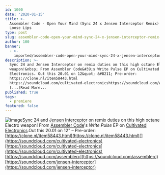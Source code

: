 ```yaml
---
id: 1000
date: '2020-01-15'
title: >-
  Assembler Code - Open Your Mind (Sync 24 x Jensen Interceptor Remix) (CE033) -
  Loose Lips
type: post
slug: assembler-code-open-your-mind-sync-24-x-jensen-interceptor-remix-ce033
author: 100
banner:
  - >-
    imported/assembler-code-open-your-mind-sync-24-x-jensen-interceptor-remix-ce033/image1000.jpeg
description: >-
  Sync 24 and Jensen Interceptor on remix duties on this high octane Electro
  weapon!&nbsp; From Assembler Code&#39;s Write Pulse EP on Cultivated
  Electronics. Out this 20.01 on 12&quot; &#8211; Pre-order:
  https://clone.nl/item58443.html
  https://soundcloud.com/cultivated-electronicshttps://soundcloud.com/assemblerchttps://soundcloud.com/jensen-interceptor
  [...]Read More...
published: true
tags:
  - premiere
featured: false
---
```

![image](../imported/assembler-code-open-your-mind-sync-24-x-jensen-interceptor-remix-ce033/image1000.jpeg)[Sync 24](https://www.discogs.com/artist/152818-Sync-24) and [Jensen Interceptor](https://www.discogs.com/artist/2784219-Jensen-Interceptor-2) on remix duties on this high octane Electro weapon! From [Assembler Code](https://www.discogs.com/artist/5422649-Assembler-Code)'s _Write Pulse_ EP on [Cultivated Electronics](https://www.discogs.com/label/99223-Cultivated-Electronics).Out this 20.01 on 12" – Pre-order: [](https://clone.nl/item58443.html)[https://clone.nl/item58443.html](https://clone.nl/item58443.html)[](https://soundcloud.com/cultivated-electronics)[https://soundcloud.com/cultivated-electronics](https://soundcloud.com/cultivated-electronics)  
[](https://soundcloud.com/assemblerc)[https://soundcloud.com/assemblerc](https://soundcloud.com/assemblerc)  
[](https://soundcloud.com/jensen-interceptor)[https://soundcloud.com/jensen-interceptor](https://soundcloud.com/jensen-interceptor)